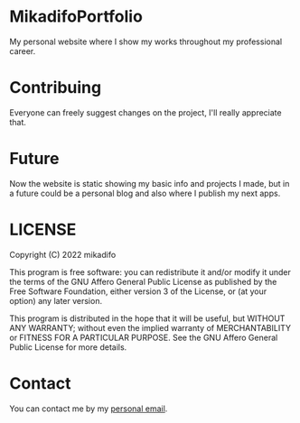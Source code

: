 # MikadifoPortfolio
My personal website where I show my works throughout my professional career.

# Contribuing
Everyone can freely suggest changes on the project, I'll really appreciate that.

# Future
Now the website is static showing my basic info and projects I made, but in a future could be a personal blog and also where I publish my next apps.

# LICENSE
Copyright (C) 2022 mikadifo

This program is free software: you can redistribute it and/or modify
it under the terms of the GNU Affero General Public License as published
by the Free Software Foundation, either version 3 of the License, or
(at your option) any later version.

This program is distributed in the hope that it will be useful,
but WITHOUT ANY WARRANTY; without even the implied warranty of
MERCHANTABILITY or FITNESS FOR A PARTICULAR PURPOSE.  See the
GNU Affero General Public License for more details.

# Contact
You can contact me by my [personal email](mailto:michaelpadillaheredia@gmail.com).
